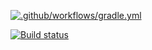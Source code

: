[![.github/workflows/gradle.yml](https://github.com/Alyaryzhaya/auto_1.2.HW_3/actions/workflows/gradle.yml/badge.svg)](https://github.com/Alyaryzhaya/auto_1.2.HW_3/actions/workflows/gradle.yml)

[![Build status](https://ci.appveyor.com/api/projects/status/b6ql08m1eaopc79j/branch/main?svg=true)](https://ci.appveyor.com/project/Alyaryzhaya/auto-1-2-hw-3/branch/main)
